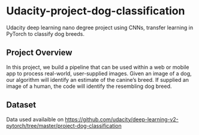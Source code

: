 # Udacity-project-dog-classification
Udacity deep learning nano degree project using CNNs, transfer learning in PyTorch to classify dog breeds.

## Project Overview
In this project, we build a pipeline that can be used within a web or mobile app to process real-world, user-supplied images. Given an image of a dog, our algorithm will identify an estimate of the canine’s breed. If supplied an image of a human, the code will identify the resembling dog breed.


## Dataset
Data used availaible on https://github.com/udacity/deep-learning-v2-pytorch/tree/master/project-dog-classification
